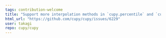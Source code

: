 ```yaml
---
tags: contribution-welcome
title: "Support more interpolation methods in `cupy.percentile` and `cupy.quantile`"
html_url: "https://github.com/cupy/cupy/issues/6229"
user: takagi
repo: cupy/cupy
---
```


